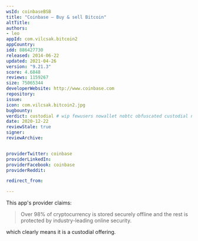 ```yaml
---
wsId: coinbaseBSB
title: "Coinbase – Buy & sell Bitcoin"
altTitle: 
authors:
- leo
appId: com.vilcsak.bitcoin2
appCountry: 
idd: 886427730
released: 2014-06-22
updated: 2021-04-26
version: "9.21.3"
score: 4.6848
reviews: 1159267
size: 75065344
developerWebsite: http://www.coinbase.com
repository: 
issue: 
icon: com.vilcsak.bitcoin2.jpg
bugbounty: 
verdict: custodial # wip fewusers nowallet nobtc obfuscated custodial nosource nonverifiable reproducible bounty defunct
date: 2020-12-22
reviewStale: true
signer: 
reviewArchive:


providerTwitter: coinbase
providerLinkedIn: 
providerFacebook: coinbase
providerReddit: 

redirect_from:

---
```


This app's provider claims:

> Over 98% of cryptocurrency is stored securely offline and the rest is
  protected by industry-leading online security.

which clearly means it is a custodial offering.
